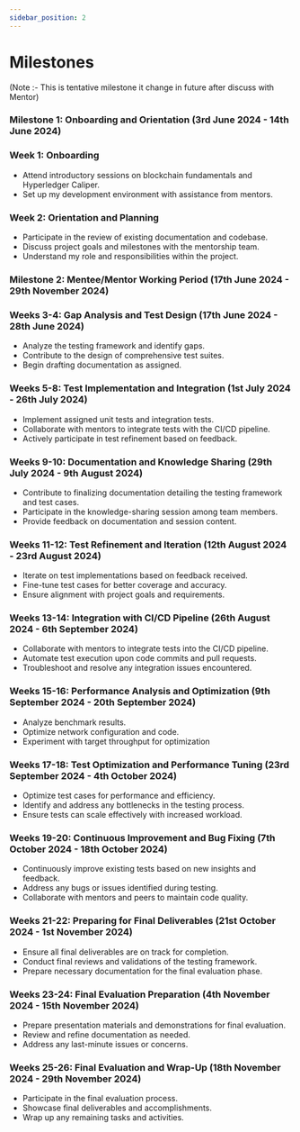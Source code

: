 ```yaml
---
sidebar_position: 2
---
```


# Milestones
<!-- 
Documents are **groups of pages** connected through:

- a **sidebar**
- **previous/next navigation**
- **versioning**

## Create your first Doc

Create a Markdown file at `docs/hello.md`:

```md title="docs/hello.md"
# Hello

This is my **first Docusaurus document**!
```

A new document is now available at [http://localhost:3000/docs/hello](http://localhost:3000/docs/hello).

## Configure the Sidebar

Docusaurus automatically **creates a sidebar** from the `docs` folder.

Add metadata to customize the sidebar label and position:

```md title="docs/hello.md" {1-4}
---
sidebar_label: 'Hi!'
sidebar_position: 3
---

# Hello

This is my **first Docusaurus document**!
```

It is also possible to create your sidebar explicitly in `sidebars.js`:

```js title="sidebars.js"
export default {
  tutorialSidebar: [
    'intro',
    // highlight-next-line
    'hello',
    {
      type: 'category',
      label: 'Tutorial',
      items: ['tutorial-basics/create-a-document'],
    },
  ],
};
``` -->
<!-- #  Milestones -->
(Note :- This is tentative milestone it change in future after discuss with Mentor)

### Milestone 1: Onboarding and Orientation (3rd June 2024 - 14th June 2024)

### Week 1: Onboarding
- Attend introductory sessions on blockchain fundamentals and Hyperledger Caliper.
- Set up my development environment with assistance from mentors.
<!-- - Familiarize yourself with relevant documentation and resources. -->

### Week 2: Orientation and Planning
- Participate in the review of existing documentation and codebase.
- Discuss project goals and milestones with the mentorship team.
- Understand my role and responsibilities within the project.

### Milestone 2: Mentee/Mentor Working Period (17th June 2024 - 29th November 2024)
<!-- 
### Weeks 3-4: Gap Analysis and Test Design (17th June 2024 - 28th June 2024)
- Analyze the testing framework and identify gaps.
- Contribute to the design of comprehensive test suites.
- Begin drafting documentation as assigned.

### Weeks 5-8: Test Implementation and Integration (1st July 2024 - 26th July 2024)
- Implement assigned unit tests and integration tests.
- Collaborate with mentors to integrate tests with the CI/CD pipeline.
- Actively participate in test refinement based on feedback.

### Weeks 9-10: Documentation and Knowledge Sharing (29th July 2024 - 9th August 2024)
- Contribute to finalizing documentation detailing the testing framework and test cases.
- Participate in the knowledge-sharing session among team members.
- Provide feedback on documentation and session content.

### Week 11-12: Test Refinement and Iteration (12th August 2024 - 23rd August 2024)
- Iterate on test implementations based on feedback received.
- Fine-tune test cases for better coverage and accuracy.
- Ensure alignment with project goals and requirements.

### Week 13-14: Integration with CI/CD Pipeline (26th August 2024 - 6th September 2024)
- Collaborate with mentors to integrate tests into the CI/CD pipeline.
- Automate test execution upon code commits and pull requests.
- Troubleshoot and resolve any integration issues encountered.

### Week 15-16: Final Documentation and Review (9th September 2024 - 20th September 2024)
- Finalize documentation detailing the testing framework and test cases.
- Review documentation for clarity, completeness, and accuracy.
- Ensure all project milestones and deliverables are properly documented. -->

<!-- ## Milestone 3: Evaluation and Feedback (22nd July 2024 - 6th September 2024)

### 1st Quarter Mentee Evaluation (22nd July 2024 - 26th July 2024)
- Showcase your progress and contributions to the mentorship team.
- Receive constructive feedback on your performance and areas for improvement.

### Midterm Mentee Evaluation and Stipend (2nd September 2024 - 6th September 2024)
- Demonstrate your achievements and growth since the program started.
- Participate in the midterm evaluation process.
- Receive the midterm stipend if you are deemed eligible and in good standing.

### 3rd Quarter Mentee Evaluation (14th October 2024 - 18th October 2024)
- Review progress and address any challenges.
- Receive feedback from mentorship team.

### Final Mentee Evaluation (25th November 2024 - 29th November 2024)
- Showcase final deliverables and accomplishments.
- Participate in final evaluation.
- Eligible mentees receive final stipend if in good standing and successful completion of deliverables. -->

<!-- 
## Milestone 2: Mentee/Mentor Working Period (17th June 2024 - 29th November 2024) -->

### Weeks 3-4: Gap Analysis and Test Design (17th June 2024 - 28th June 2024)
- Analyze the testing framework and identify gaps.
- Contribute to the design of comprehensive test suites.
- Begin drafting documentation as assigned.

### Weeks 5-8: Test Implementation and Integration (1st July 2024 - 26th July 2024)
- Implement assigned unit tests and integration tests.
- Collaborate with mentors to integrate tests with the CI/CD pipeline.
- Actively participate in test refinement based on feedback.

### Weeks 9-10: Documentation and Knowledge Sharing (29th July 2024 - 9th August 2024)
- Contribute to finalizing documentation detailing the testing framework and test cases.
- Participate in the knowledge-sharing session among team members.
- Provide feedback on documentation and session content.

### Weeks 11-12: Test Refinement and Iteration (12th August 2024 - 23rd August 2024)
- Iterate on test implementations based on feedback received.
- Fine-tune test cases for better coverage and accuracy.
- Ensure alignment with project goals and requirements.

### Weeks 13-14: Integration with CI/CD Pipeline (26th August 2024 - 6th September 2024)
- Collaborate with mentors to integrate tests into the CI/CD pipeline.
- Automate test execution upon code commits and pull requests.
- Troubleshoot and resolve any integration issues encountered.

<!-- ### Weeks 15-16: Final Documentation and Review (9th September 2024 - 20th September 2024)
- Finalize documentation detailing the testing framework and test cases.
- Review documentation for clarity, completeness, and accuracy.
- Ensure all project milestones and deliverables are properly documented. -->
### Weeks 15-16: Performance Analysis and Optimization (9th September 2024 - 20th September 2024)
- Analyze benchmark results.
- Optimize network configuration and code.
- Experiment with target throughput for optimization

### Weeks 17-18: Test Optimization and Performance Tuning (23rd September 2024 - 4th October 2024)
- Optimize test cases for performance and efficiency.
- Identify and address any bottlenecks in the testing process.
- Ensure tests can scale effectively with increased workload.

### Weeks 19-20: Continuous Improvement and Bug Fixing (7th October 2024 - 18th October 2024)
- Continuously improve existing tests based on new insights and feedback.
- Address any bugs or issues identified during testing.
- Collaborate with mentors and peers to maintain code quality.

### Weeks 21-22: Preparing for Final Deliverables (21st October 2024 - 1st November 2024)
- Ensure all final deliverables are on track for completion.
- Conduct final reviews and validations of the testing framework.
- Prepare necessary documentation for the final evaluation phase.

### Weeks 23-24: Final Evaluation Preparation (4th November 2024 - 15th November 2024)
- Prepare presentation materials and demonstrations for final evaluation.
- Review and refine documentation as needed.
- Address any last-minute issues or concerns.

### Weeks 25-26: Final Evaluation and Wrap-Up (18th November 2024 - 29th November 2024)
- Participate in the final evaluation process.
- Showcase final deliverables and accomplishments.
- Wrap up any remaining tasks and activities.

